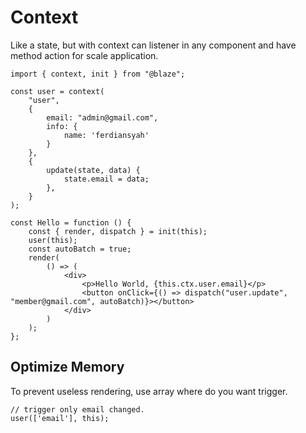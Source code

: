 # Context

Like a state, but with context can listener in any component and have method action for scale application.

```tsx
import { context, init } from "@blaze";

const user = context(
    "user",
    {
        email: "admin@gmail.com",
        info: {
            name: 'ferdiansyah'
        }
    },
    {
        update(state, data) {
            state.email = data;
        },
    }
);

const Hello = function () {
    const { render, dispatch } = init(this);
    user(this);
    const autoBatch = true;
    render(
        () => (
            <div>
                <p>Hello World, {this.ctx.user.email}</p>
                <button onClick={() => dispatch("user.update", "member@gmail.com", autoBatch)}></button>
            </div>
        )
    );
};
```

## Optimize Memory

To prevent useless rendering, use array where do you want trigger.

```tsx
// trigger only email changed.
user(['email'], this);
```